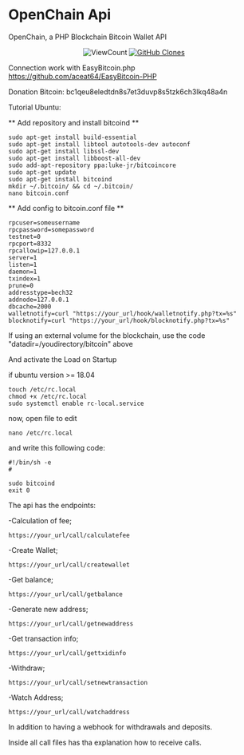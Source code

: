 # OpenChain Api
OpenChain, a PHP Blockchain Bitcoin Wallet API

<p align="center">
    <img alt="ViewCount" src="https://views.whatilearened.today/views/github/jeankassio/github-clone-count-badge.svg">
    <a href="https://github.com/jeankassio/OpenChainApi"><img alt="GitHub Clones" src="https://img.shields.io/badge/dynamic/json?color=success&label=Clone&query=count&url=https://github.com/jeankassio/github-clone-count-badge/blob/master/clone.json?raw=True&logo=github"></a>
</p>

Connection work with EasyBitcoin.php
https://github.com/aceat64/EasyBitcoin-PHP

Donation Bitcoin: bc1qeu8eledtdn8s7et3duvp8s5tzk6ch3lkq48a4n

Tutorial Ubuntu:

** Add repository and install bitcoind ** 

	sudo apt-get install build-essential
	sudo apt-get install libtool autotools-dev autoconf
	sudo apt-get install libssl-dev
	sudo apt-get install libboost-all-dev
	sudo add-apt-repository ppa:luke-jr/bitcoincore
	sudo apt-get update
	sudo apt-get install bitcoind
	mkdir ~/.bitcoin/ && cd ~/.bitcoin/
	nano bitcoin.conf


** Add config to bitcoin.conf file ** 


	rpcuser=someusername
	rpcpassword=somepassword
	testnet=0
	rpcport=8332
	rpcallowip=127.0.0.1
	server=1
	listen=1
	daemon=1
	txindex=1
	prune=0
	addresstype=bech32
	addnode=127.0.0.1
	dbcache=2000
	walletnotify=curl "https://your_url/hook/walletnotify.php?tx=%s"
	blocknotify=curl "https://your_url/hook/blocknotify.php?tx=%s"


If using an external volume for the blockchain, use the code "datadir=/youdirectory/bitcoin" above


And activate the Load on Startup

if ubuntu version >= 18.04



	touch /etc/rc.local
 	chmod +x /etc/rc.local
	sudo systemctl enable rc-local.service
	
now, open file to edit
	
	nano /etc/rc.local

and write this following code:
	
	#!/bin/sh -e
	#
	
	sudo bitcoind
	exit 0


The api has the endpoints:

-Calculation of fee;

	https://your_url/call/calculatefee
	
-Create Wallet;

	https://your_url/call/createwallet
	
-Get balance;

	https://your_url/call/getbalance
	
-Generate new address;

	https://your_url/call/getnewaddress
	
-Get transaction info;

	https://your_url/call/gettxidinfo
	
-Withdraw;

	https://your_url/call/setnewtransaction

-Watch Address;
	
	https://your_url/call/watchaddress
	

In addition to having a webhook for withdrawals and deposits.


Inside all call files has tha explanation how to receive calls.


